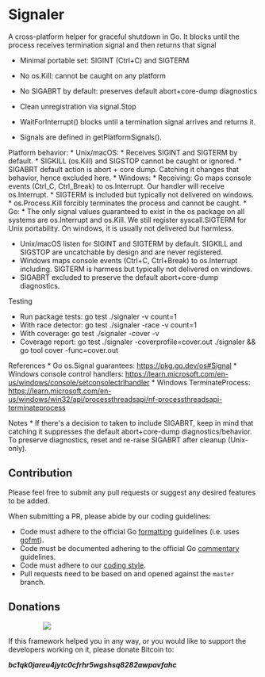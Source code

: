# Signaler

A cross-platform helper for graceful shutdown in Go. It blocks until the process receives termination signal and then returns that signal

* Minimal portable set: SIGINT (Ctrl+C) and SIGTERM
* No os.Kill: cannot be caught on any platform
* No SIGABRT by default: preserves default abort+core-dump diagnostics
* Clean unregistration via signal.Stop

* WaitForInterrupt() blocks until a termination signal arrives and returns it.
* Signals are defined in getPlatformSignals().

Platform behavior:
    * Unix/macOS:
        * Receives SIGINT and SIGTERM by default.
        * SIGKILL (os.Kill) and SIGSTOP cannot be caught or ignored.
        * SIGABRT default action is abort + core dump. Catching it changes that behavior, hence excluded here.
    * Windows:
        * Receiving: Go maps console events (Ctrl_C, Ctrl_Break) to os.Interrupt. Our handler will receive os.Interrupt.
        * SIGTERM is included but typically not delivered on windows.
        * os.Process.Kill forcibly terminates the process and cannot be caught.
    * Go:
        * The only signal values guaranteed to exist in the os package on all systems are os.Interrupt and os.Kill. We still register syscall.SIGTERM for Unix portability. On windows, it is usually not delivered but harmless.
    
 * Unix/macOS listen for SIGINT and SIGTERM by default. SIGKILL and SIGSTOP are uncatchable by design and are never registered.
 * Windows maps console events (Ctrl+C, Ctrl+Break) to os.Interrupt including. SIGTERM is harmess but typically not delivered on windows.
 * SIGABRT excluded to preserve the default abort+core-dump diagnostics.

Testing
* Run package tests: go test ./signaler -v count=1
* With race detector: go test ./signaler -race -v count=1
* With coverage: go test ./signaler -cover -v
* Coverage report: go test ./signaler -coverprofile=cover.out ./signaler && go tool cover -func=cover.out

References
    * Go os.Signal guarantees: https://pkg.go.dev/os#Signal
    * Windows console control handlers: https://learn.microsoft.com/en-us/windows/console/setconsolectrlhandler
    * Windows TerminateProcess: https://learn.microsoft.com/en-us/windows/win32/api/processthreadsapi/nf-processthreadsapi-terminateprocess

Notes
    * If there's a decision to taken to include SIGABRT, keep in mind that catching it suppresses the default abort+core-dump diagnostics/behavior. To preserve diagnostics, reset and re-raise SIGABRT after cleanup (Unix-only).

## Contribution

Please feel free to submit any pull requests or suggest any desired features to be added.

When submitting a PR, please abide by our coding guidelines:

+ Code must adhere to the official Go [formatting](https://golang.org/doc/effective_go.html#formatting) guidelines (i.e. uses [gofmt](https://golang.org/cmd/gofmt/)).
+ Code must be documented adhering to the official Go [commentary](https://golang.org/doc/effective_go.html#commentary) guidelines.
+ Code must adhere to our [coding style](https://github.com/thrasher-corp/gocryptotrader/blob/master/doc/coding_style.md).
+ Pull requests need to be based on and opened against the `master` branch.

## Donations

<img src="https://github.com/thrasher-corp/gocryptotrader/blob/master/web/src/assets/donate.png?raw=true" hspace="70">

If this framework helped you in any way, or you would like to support the developers working on it, please donate Bitcoin to:

***bc1qk0jareu4jytc0cfrhr5wgshsq8282awpavfahc***